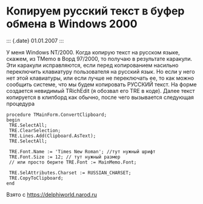 Копируем русский текст в буфер обмена в Windows 2000
====================================================

::: {.date}
01.01.2007
:::

У меня Windows NT/2000. Когда копирую текст на русском языке, скажем, из
TMemo в Ворд 97/2000, то получаю в результате каракули. Эти каракули
исправляются, если перед копированием насильно переключить клавиатуру
пользователя на русский язык. Но если у него нет этой клавиатуры, или
если лучше не переключать ее, то как можно сообщить системе, что мы
будем копировать РУССКИЙ текст. На форме создается невидимый TRichEdit
(я обозвал его TRE в коде). Далее текст копируется в клипборд как
обычно, после чего вызывается следующая процедура

    procedure TMainForm.ConvertClipboard;
    begin
     TRE.SelectAll;
     TRE.ClearSelection;
     TRE.Lines.Add(Clipboard.AsText);
     TRE.SelectAll;
     
     TRE.Font.Name := 'Times New Roman'; //тут нужный шрифт
     TRE.Font.Size := 12; // тут нужный размер
     // или просто берите TRE.Font := MainMemo.Font;
     
     TRE.SelAttributes.Charset := RUSSIAN_CHARSET;
     TRE.CopyToClipboard;
    end

Взято с <https://delphiworld.narod.ru>
